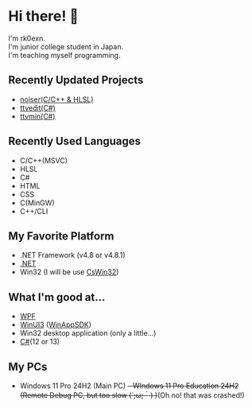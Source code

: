 # Hi there! 👋

I'm rk0exn.<br>
I'm junior college student in Japan.<br>
I'm teaching myself programming.

## Recently Updated Projects
- [noiser(C/C++ & HLSL)](https://github.com/rk0exn/noiser)
- [ttvedit(C#)](https://github.com/rk0exn/ttvedit)
- [ttvmin(C#)](https://github.com/rk0exn/ttvmin)

## Recently Used Languages
- C/C++(MSVC)
- HLSL
- C#
- HTML
- CSS
- C(MinGW)
- C++/CLI

## My Favorite Platform
- .NET Framework (v4.8 or v4.8.1)
- [.NET](https://github.com/microsoft/dotnet)
- Win32 (I will be use [CsWin32](https://github.com/microsoft/CsWin32))

## What I'm good at...
- [WPF](https://github.com/dotnet/wpf)
- [WinUI3](https://github.com/microsoft/microsoft-ui-xaml) ([WinAppSDK](https://github.com/microsoft/WindowsAppSDK))
- Win32 desktop application (only a little...)
- [C#](https://github.com/dotnet/csharplang)(12 or 13)


## My PCs
- Windows 11 Pro 24H2 (Main PC)
~~- WIndows 11 Pro Education 24H2 (Remote Debug PC, but too slow (´;ω;｀) )~~(Oh no! that was crashed!)
